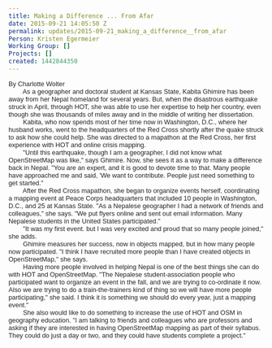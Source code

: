 ```yaml
---
title: Making a Difference ... From Afar
date: 2015-09-21 14:05:50 Z
permalink: updates/2015-09-21_making_a_difference__from_afar
Person: Kristen Egermeier
Working Group: []
Projects: []
created: 1442844350
---
```


<p><span style="color: #222222; font-family: arial, sans-serif; font-size: 12.8000001907349px; line-height: normal;">By Charlotte Wolter</span><br style="color: #222222; font-family: arial, sans-serif; font-size: 12.8000001907349px; line-height: normal;"><span style="color: #222222; font-family: arial, sans-serif; font-size: 12.8000001907349px; line-height: normal;">&nbsp; &nbsp; &nbsp; &nbsp; As a geographer and doctoral student at Kansas State, Kabita Ghimire has been away from her Nepal homeland for several years. But, when the disastrous earthquake struck in April, through HOT, she was able to use her expertise to help her country, even though she was thousands of miles away and in the middle of writing her dissertation.</span><br style="color: #222222; font-family: arial, sans-serif; font-size: 12.8000001907349px; line-height: normal;"><span style="color: #222222; font-family: arial, sans-serif; font-size: 12.8000001907349px; line-height: normal;">&nbsp; &nbsp; &nbsp; &nbsp; Kabita, who now spends most of her time now in Washington, D.C., where her husband works, went to the headquarters of the Red Cross shortly after the quake struck to ask how she could help. She was directed to a mapathon at the Red Cross, her first experience with HOT and online crisis mapping.</span><br style="color: #222222; font-family: arial, sans-serif; font-size: 12.8000001907349px; line-height: normal;"><span style="color: #222222; font-family: arial, sans-serif; font-size: 12.8000001907349px; line-height: normal;">&nbsp; &nbsp; &nbsp; &nbsp; "Until this earthquake, though I am a geographer, I did not know what OpenStreetMap was like," says Ghimire. Now, she sees it as a way to make a difference back in Nepal. "You are an expert, and it is good to devote time to that. Many people have approached me and said, 'We want to contribute. People just need something to get started."</span><br style="color: #222222; font-family: arial, sans-serif; font-size: 12.8000001907349px; line-height: normal;"><span style="color: #222222; font-family: arial, sans-serif; font-size: 12.8000001907349px; line-height: normal;">&nbsp; &nbsp; &nbsp; &nbsp; After the Red Cross mapathon, she began to organize events herself, coordinating a mapping event at Peace Corps headquarters that included 10 people in Washington, D.C., and 25 at Kansas State. "As a Nepalese geographer I had a network of friends and colleagues," she says. "We put flyers online and sent out email information. Many Nepalese students in the United States participated."</span><br style="color: #222222; font-family: arial, sans-serif; font-size: 12.8000001907349px; line-height: normal;"><span style="color: #222222; font-family: arial, sans-serif; font-size: 12.8000001907349px; line-height: normal;">&nbsp; &nbsp; &nbsp; &nbsp; "It was my first event. but I was very excited and proud that so many people joined," she adds.</span><br style="color: #222222; font-family: arial, sans-serif; font-size: 12.8000001907349px; line-height: normal;"><span style="color: #222222; font-family: arial, sans-serif; font-size: 12.8000001907349px; line-height: normal;">&nbsp; &nbsp; &nbsp; &nbsp; Ghimire measures her success, now in objects mapped, but in how many people now participated. "I think I have recruited more people than I have created objects in OpenStreetMap," she says.</span><br style="color: #222222; font-family: arial, sans-serif; font-size: 12.8000001907349px; line-height: normal;"><span style="color: #222222; font-family: arial, sans-serif; font-size: 12.8000001907349px; line-height: normal;">&nbsp; &nbsp; &nbsp; &nbsp; Having more people involved in helping Nepal is one of the best things she can do with HOT and OpenStreetMap. "The Nepalese student-association people who participated want to organize an event in the fall, and we are trying to co-ordinate it now. Also we are trying to do a train-the-trainers kind of thing so we will have more people participating," she said. I think it is something we should do every year, just a mapping event."</span><br style="color: #222222; font-family: arial, sans-serif; font-size: 12.8000001907349px; line-height: normal;"><span style="color: #222222; font-family: arial, sans-serif; font-size: 12.8000001907349px; line-height: normal;">&nbsp; &nbsp; &nbsp; &nbsp; She also would like to do something to increase the use of HOT and OSM in geography education. "I am talking to friends and colleagues who are professors and asking if they are interested in having OpenStreetMap mapping as part of their syllabus. They could do just a day or two, and they could have students complete a project."</span></p>
